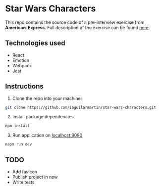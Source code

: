 # Star Wars Characters

This repo contains the source code of a pre-interview exercise from
**American-Express**. Full description of the exercise can be found
[here](https://gist.github.com/mkivanova/d2dab98922e5727cd4470c5d05696975).

## Technologies used

- React
- Emotion
- Webpack
- Jest

## Instructions

1. Clone the repo into your machine:

```bash
git clone https://github.com/iaguilarmartin/star-wars-characters.git

```

2. Install package dependencies

```bash
npm install
```

3. Run application on [localhost:8080](http://localhost:8080/)

```bash
napm run dev
```

## TODO

- Add favicon
- Publish project in now
- Write tests

